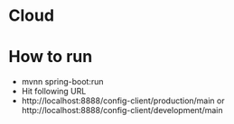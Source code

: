 # Cloud

# How to run

- mvnn spring-boot:run
- Hit following URL 
- http://localhost:8888/config-client/production/main or http://localhost:8888/config-client/development/main
